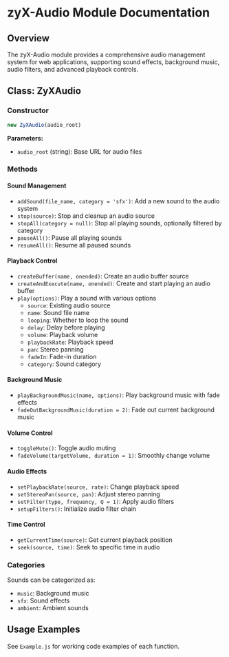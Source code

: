 # zyX-Audio Module Documentation

## Overview
The zyX-Audio module provides a comprehensive audio management system for web applications, supporting sound effects, background music, audio filters, and advanced playback controls.

## Class: ZyXAudio

### Constructor
```javascript
new ZyXAudio(audio_root)
```
**Parameters:**
- `audio_root` (string): Base URL for audio files

### Methods

#### Sound Management
- `addSound(file_name, category = 'sfx')`: Add a new sound to the audio system
- `stop(source)`: Stop and cleanup an audio source
- `stopAll(category = null)`: Stop all playing sounds, optionally filtered by category
- `pauseAll()`: Pause all playing sounds
- `resumeAll()`: Resume all paused sounds

#### Playback Control
- `createBuffer(name, onended)`: Create an audio buffer source
- `createAndExecute(name, onended)`: Create and start playing an audio buffer
- `play(options)`: Play a sound with various options
  - `source`: Existing audio source
  - `name`: Sound file name
  - `looping`: Whether to loop the sound
  - `delay`: Delay before playing
  - `volume`: Playback volume
  - `playbackRate`: Playback speed
  - `pan`: Stereo panning
  - `fadeIn`: Fade-in duration
  - `category`: Sound category

#### Background Music
- `playBackgroundMusic(name, options)`: Play background music with fade effects
- `fadeOutBackgroundMusic(duration = 2)`: Fade out current background music

#### Volume Control
- `toggleMute()`: Toggle audio muting
- `fadeVolume(targetVolume, duration = 1)`: Smoothly change volume

#### Audio Effects
- `setPlaybackRate(source, rate)`: Change playback speed
- `setStereoPan(source, pan)`: Adjust stereo panning
- `setFilter(type, frequency, Q = 1)`: Apply audio filters
- `setupFilters()`: Initialize audio filter chain

#### Time Control
- `getCurrentTime(source)`: Get current playback position
- `seek(source, time)`: Seek to specific time in audio

### Categories
Sounds can be categorized as:
- `music`: Background music
- `sfx`: Sound effects
- `ambient`: Ambient sounds

## Usage Examples

See `Example.js` for working code examples of each function. 